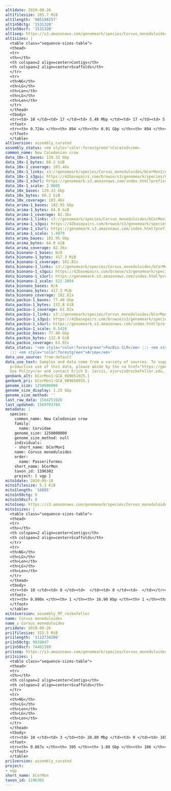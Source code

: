 ```yaml
---
alt1date: 2019-09-26
alt1filesize: 265.7 MiB
alt1length: '905198257'
alt1n50ctg: '1531320'
alt1n50scf: '1531320'
alt1seq: https://s3.amazonaws.com/genomeark/species/Corvus_moneduloides/bCorMon1/assembly_curated/bCorMon1.alt.cur.20190926.fasta.gz
alt1sizes: |
  <table class="sequence-sizes-table">
  <thead>
  <tr>
  <th></th>
  <th colspan=2 align=center>Contigs</th>
  <th colspan=2 align=center>Scaffolds</th>
  </tr>
  <tr>
  <th>NG</th>
  <th>LG</th>
  <th>Len</th>
  <th>LG</th>
  <th>Len</th>
  </tr>
  </thead>
  <tbody>
  <tr><td> 10 </td><td> 17 </td><td> 5.48 Mbp </td><td> 17 </td><td> 5.48 Mbp </td></tr><tr><td> 20 </td><td> 43 </td><td> 4.29 Mbp </td><td> 43 </td><td> 4.29 Mbp </td></tr><tr><td> 30 </td><td> 77 </td><td> 3.14 Mbp </td><td> 77 </td><td> 3.14 Mbp </td></tr><tr><td> 40 </td><td> 124 </td><td> 2.35 Mbp </td><td> 124 </td><td> 2.35 Mbp </td></tr><tr style="background-color:#cccccc;"><td> 50 </td><td> 190 </td><td> 1.53 Mbp </td><td> 190 </td><td> 1.53 Mbp </td></tr><tr><td> 60 </td><td> 296 </td><td> 0.91 Mbp </td><td> 296 </td><td> 0.91 Mbp </td></tr><tr><td> 70 </td><td> 534 </td><td> 212.83 Kbp </td><td> 534 </td><td> 212.83 Kbp </td></tr><tr><td> 80 </td><td> 0 </td><td>  </td><td> 0 </td><td>  </td></tr><tr><td> 90 </td><td> 0 </td><td>  </td><td> 0 </td><td>  </td></tr><tr><td> 100 </td><td> 0 </td><td>  </td><td> 0 </td><td>  </td></tr></tbody>
  <tfoot>
  <tr><th> 0.724x </th><th> 894 </th><th> 0.91 Gbp </th><th> 894 </th><th> 0.91 Gbp </th></tr>
  </tfoot>
  </table>
alt1version: assembly_curated
assembly_status: <em style="color:forestgreen">Curated</em>
common_name: New Caledonian crow
data_10x-1_bases: 129.33 Gbp
data_10x-1_bytes: 60.2 GiB
data_10x-1_coverage: 103.46x
data_10x-1_links: s3://genomeark/species/Corvus_moneduloides/bCorMon1/genomic_data/10x/<br>
data_10x-1_s3gui: https://42basepairs.com/browse/s3/genomeark/species/Corvus_moneduloides/bCorMon1/genomic_data/10x/
data_10x-1_s3url: https://genomeark.s3.amazonaws.com/index.html?prefix=species/Corvus_moneduloides/bCorMon1/genomic_data/10x/
data_10x-1_scale: 2.0005
data_10x_bases: 129.33 Gbp
data_10x_bytes: 60.2 GiB
data_10x_coverage: 103.46x
data_arima-1_bases: 102.95 Gbp
data_arima-1_bytes: 64.0 GiB
data_arima-1_coverage: 82.36x
data_arima-1_links: s3://genomeark/species/Corvus_moneduloides/bCorMon1/genomic_data/arima/<br>
data_arima-1_s3gui: https://42basepairs.com/browse/s3/genomeark/species/Corvus_moneduloides/bCorMon1/genomic_data/arima/
data_arima-1_s3url: https://genomeark.s3.amazonaws.com/index.html?prefix=species/Corvus_moneduloides/bCorMon1/genomic_data/arima/
data_arima-1_scale: 1.4979
data_arima_bases: 102.95 Gbp
data_arima_bytes: 64.0 GiB
data_arima_coverage: 82.36x
data_bionano-1_bases: N/A
data_bionano-1_bytes: 417.3 MiB
data_bionano-1_coverage: 182.81x
data_bionano-1_links: s3://genomeark/species/Corvus_moneduloides/bCorMon1/genomic_data/bionano/<br>
data_bionano-1_s3gui: https://42basepairs.com/browse/s3/genomeark/species/Corvus_moneduloides/bCorMon1/genomic_data/bionano/
data_bionano-1_s3url: https://genomeark.s3.amazonaws.com/index.html?prefix=species/Corvus_moneduloides/bCorMon1/genomic_data/bionano/
data_bionano-1_scale: 522.2804
data_bionano_bases: N/A
data_bionano_bytes: 417.3 MiB
data_bionano_coverage: 182.81x
data_pacbio-1_bases: 77.40 Gbp
data_pacbio-1_bytes: 132.8 GiB
data_pacbio-1_coverage: 61.92x
data_pacbio-1_links: s3://genomeark/species/Corvus_moneduloides/bCorMon1/genomic_data/pacbio/<br>
data_pacbio-1_s3gui: https://42basepairs.com/browse/s3/genomeark/species/Corvus_moneduloides/bCorMon1/genomic_data/pacbio/
data_pacbio-1_s3url: https://genomeark.s3.amazonaws.com/index.html?prefix=species/Corvus_moneduloides/bCorMon1/genomic_data/pacbio/
data_pacbio-1_scale: 0.5428
data_pacbio_bases: 77.40 Gbp
data_pacbio_bytes: 132.8 GiB
data_pacbio_coverage: 61.92x
data_status: '<em style="color:forestgreen">PacBio CLR</em> ::: <em style="color:forestgreen">10x</em>
  ::: <em style="color:forestgreen">Arima</em>'
data_use_source: from-default
data_use_text: Samples and data come from a variety of sources. To support fair and
  productive use of this data, please abide by the <a href="https://genome10k.soe.ucsc.edu/data-use-policies/">Data
  Use Policy</a> and contact Erich D. Jarvis, ejarvis@rockefeller.edu, with any questions.
genbank_alt: bCorMon1:GCA_009651025.1
genbank_pri: bCorMon1:GCA_009650955.1
genome_size: 1250000000
genome_size_display: 1.25 Gbp
genome_size_method: ''
last_raw_data: 1564251926
last_updated: 1569703784
metadata: |
  species:
    common_name: New Caledonian crow
    family:
      name: Corvidae
    genome_size: 1250000000
    genome_size_method: null
    individuals:
    - short_name: bCorMon1
    name: Corvus moneduloides
    order:
      name: Passeriformes
    short_name: bCorMon
    taxon_id: 1196302
    project: [ vgp ]
mito1date: 2019-09-18
mito1filesize: 5.1 KiB
mito1length: '16895'
mito1n50ctg: 0
mito1n50scf: 0
mito1seq: https://s3.amazonaws.com/genomeark/species/Corvus_moneduloides/bCorMon1/assembly_MT_rockefeller/bCorMon1.MT.20190918.fasta.gz
mito1sizes: |
  <table class="sequence-sizes-table">
  <thead>
  <tr>
  <th></th>
  <th colspan=2 align=center>Contigs</th>
  <th colspan=2 align=center>Scaffolds</th>
  </tr>
  <tr>
  <th>NG</th>
  <th>LG</th>
  <th>Len</th>
  <th>LG</th>
  <th>Len</th>
  </tr>
  </thead>
  <tbody>
  <tr><td> 10 </td><td> 0 </td><td>  </td><td> 0 </td><td>  </td></tr><tr><td> 20 </td><td> 0 </td><td>  </td><td> 0 </td><td>  </td></tr><tr><td> 30 </td><td> 0 </td><td>  </td><td> 0 </td><td>  </td></tr><tr><td> 40 </td><td> 0 </td><td>  </td><td> 0 </td><td>  </td></tr><tr style="background-color:#cccccc;"><td> 50 </td><td> 0 </td><td style="background-color:#ff8888;">  </td><td> 0 </td><td style="background-color:#ff8888;">  </td></tr><tr><td> 60 </td><td> 0 </td><td>  </td><td> 0 </td><td>  </td></tr><tr><td> 70 </td><td> 0 </td><td>  </td><td> 0 </td><td>  </td></tr><tr><td> 80 </td><td> 0 </td><td>  </td><td> 0 </td><td>  </td></tr><tr><td> 90 </td><td> 0 </td><td>  </td><td> 0 </td><td>  </td></tr><tr><td> 100 </td><td> 0 </td><td>  </td><td> 0 </td><td>  </td></tr></tbody>
  <tfoot>
  <tr><th> 0.000x </th><th> 1 </th><th> 16.90 Kbp </th><th> 1 </th><th> 16.90 Kbp </th></tr>
  </tfoot>
  </table>
mito1version: assembly_MT_rockefeller
name: Corvus moneduloides
name_: Corvus_moneduloides
pri1date: 2019-09-26
pri1filesize: 315.5 MiB
pri1length: '1112734206'
pri1n50ctg: 9839847
pri1n50scf: 74461389
pri1seq: https://s3.amazonaws.com/genomeark/species/Corvus_moneduloides/bCorMon1/assembly_curated/bCorMon1.pri.cur.20190926.fasta.gz
pri1sizes: |
  <table class="sequence-sizes-table">
  <thead>
  <tr>
  <th></th>
  <th colspan=2 align=center>Contigs</th>
  <th colspan=2 align=center>Scaffolds</th>
  </tr>
  <tr>
  <th>NG</th>
  <th>LG</th>
  <th>Len</th>
  <th>LG</th>
  <th>Len</th>
  </tr>
  </thead>
  <tbody>
  <tr><td> 10 </td><td> 3 </td><td> 28.80 Mbp </td><td> 0 </td><td> 165.74 Mbp </td></tr><tr><td> 20 </td><td> 9 </td><td> 17.42 Mbp </td><td> 1 </td><td> 123.34 Mbp </td></tr><tr><td> 30 </td><td> 17 </td><td> 15.76 Mbp </td><td> 2 </td><td> 122.10 Mbp </td></tr><tr><td> 40 </td><td> 26 </td><td> 12.61 Mbp </td><td> 4 </td><td> 74.70 Mbp </td></tr><tr style="background-color:#cccccc;"><td> 50 </td><td> 37 </td><td style="background-color:#88ff88;"> 9.84 Mbp </td><td> 5 </td><td style="background-color:#88ff88;"> 74.46 Mbp </td></tr><tr><td> 60 </td><td> 52 </td><td> 6.72 Mbp </td><td> 8 </td><td> 37.23 Mbp </td></tr><tr><td> 70 </td><td> 74 </td><td> 4.38 Mbp </td><td> 12 </td><td> 21.20 Mbp </td></tr><tr><td> 80 </td><td> 114 </td><td> 1.79 Mbp </td><td> 19 </td><td> 14.83 Mbp </td></tr><tr><td> 90 </td><td> 0 </td><td>  </td><td> 0 </td><td>  </td></tr><tr><td> 100 </td><td> 0 </td><td>  </td><td> 0 </td><td>  </td></tr></tbody>
  <tfoot>
  <tr><th> 0.867x </th><th> 395 </th><th> 1.08 Gbp </th><th> 106 </th><th> 1.11 Gbp </th></tr>
  </tfoot>
  </table>
pri1version: assembly_curated
project:
- vgp
short_name: bCorMon
taxon_id: 1196302
---
```

